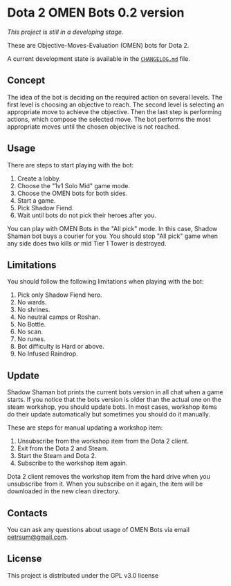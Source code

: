 # Dota 2 OMEN Bots 0.2 version

*This project is still in a developing stage.*

These are Objective-Moves-Evaluation (OMEN) bots for Dota 2.

A current development state is available in the [`CHANGELOG.md`](CHANGELOG.md) file.

## Concept

The idea of the bot is deciding on the required action on several levels. The first level is choosing an objective to reach. The second level is selecting an appropriate move to achieve the objective. Then the last step is performing actions, which compose the selected move. The bot performs the most appropriate moves until the chosen objective is not reached.

## Usage

There are steps to start playing with the bot:

1. Create a lobby.
2. Choose the "1v1 Solo Mid" game mode.
3. Choose the OMEN bots for both sides.
4. Start a game.
5. Pick Shadow Fiend.
6. Wait until bots do not pick their heroes after you.

You can play with OMEN Bots in the "All pick" mode. In this case, Shadow Shaman bot buys a courier for you. You should stop "All pick" game when any side does two kills or mid Tier 1 Tower is destroyed.

## Limitations

You should follow the following limitations when playing with the bot:

1. Pick only Shadow Fiend hero.
2. No wards.
3. No shrines.
4. No neutral camps or Roshan.
5. No Bottle.
6. No scan.
7. No runes.
8. Bot difficulty is Hard or above.
9. No Infused Raindrop.

## Update

Shadow Shaman bot prints the current bots version in all chat when a game starts. If you notice that the bots version is older than the actual one on the steam workshop, you should update bots. In most cases, workshop items do their update automatically but sometimes you should do it manually.

These are steps for manual updating a workshop item:

1. Unsubscribe from the workshop item from the Dota 2 client.
2. Exit from the Dota 2 and Steam.
3. Start the Steam and Dota 2.
4. Subscribe to the workshop item again.

Dota 2 client removes the workshop item from the hard drive when you unsubscribe from it. When you subscribe on it again, the item will be downloaded in the new clean directory.

## Contacts

You can ask any questions about usage of OMEN Bots via email petrsum@gmail.com.

## License

This project is distributed under the GPL v3.0 license
